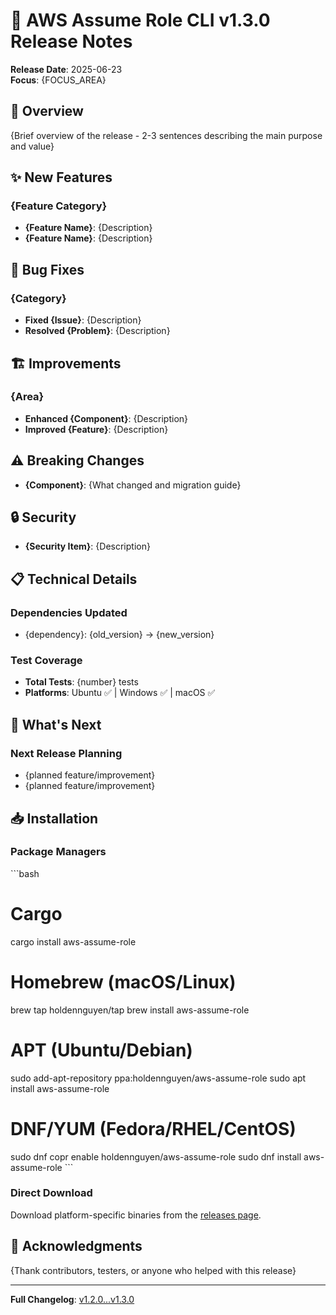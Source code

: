 # 🚀 AWS Assume Role CLI v1.3.0 Release Notes

**Release Date**: 2025-06-23  
**Focus**: {FOCUS_AREA}

## 🎯 Overview

{Brief overview of the release - 2-3 sentences describing the main purpose and value}

## ✨ New Features

### {Feature Category}
- **{Feature Name}**: {Description}
- **{Feature Name}**: {Description}

## 🔧 Bug Fixes

### {Category}
- **Fixed {Issue}**: {Description}
- **Resolved {Problem}**: {Description}

## 🏗️ Improvements

### {Area}
- **Enhanced {Component}**: {Description}
- **Improved {Feature}**: {Description}

## ⚠️ Breaking Changes
<!-- Remove this section if no breaking changes -->

- **{Component}**: {What changed and migration guide}

## 🔒 Security
<!-- Remove this section if no security updates -->

- **{Security Item}**: {Description}

## 📋 Technical Details

### Dependencies Updated
- {dependency}: {old_version} → {new_version}

### Test Coverage
- **Total Tests**: {number} tests
- **Platforms**: Ubuntu ✅ | Windows ✅ | macOS ✅

## 🎉 What's Next

### Next Release Planning
- {planned feature/improvement}
- {planned feature/improvement}

## 📥 Installation

### Package Managers
\`\`\`bash
# Cargo
cargo install aws-assume-role

# Homebrew (macOS/Linux)
brew tap holdennguyen/tap
brew install aws-assume-role

# APT (Ubuntu/Debian)
sudo add-apt-repository ppa:holdennguyen/aws-assume-role
sudo apt install aws-assume-role

# DNF/YUM (Fedora/RHEL/CentOS)
sudo dnf copr enable holdennguyen/aws-assume-role
sudo dnf install aws-assume-role
\`\`\`

### Direct Download
Download platform-specific binaries from the [releases page](https://github.com/holdennguyen/aws-assume-role/releases/tag/v1.3.0).

## 🙏 Acknowledgments

{Thank contributors, testers, or anyone who helped with this release}

---

**Full Changelog**: [v1.2.0...v1.3.0](https://github.com/holdennguyen/aws-assume-role/compare/v1.2.0...v1.3.0)

<!-- 
CHECKLIST - Remove before publishing:
□ Update all {PLACEHOLDERS} with actual values
□ Remove empty sections
□ Verify all links work
□ Test installation commands
□ Check changelog link is correct
□ Proofread for typos and clarity
--> 